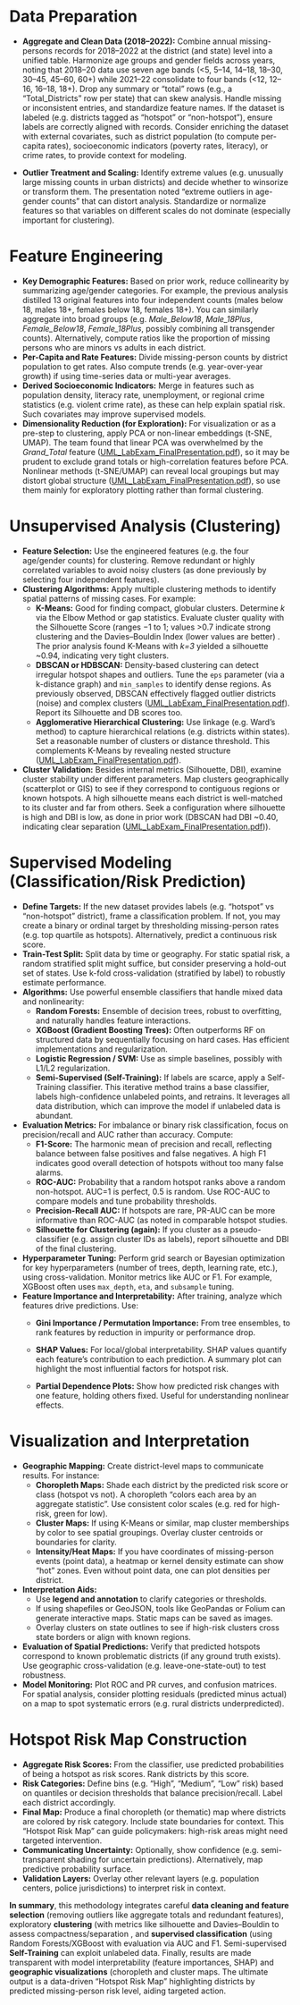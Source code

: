
# Data Preparation  
- **Aggregate and Clean Data (2018–2022):** Combine annual missing-persons records for 2018–2022 at the district (and state) level into a unified table. Harmonize age groups and gender fields across years, noting that 2018–20 data use seven age bands (<5, 5–14, 14–18, 18–30, 30–45, 45–60, 60+) while 2021–22 consolidate to four bands (<12, 12–16, 16–18, 18+). Drop any summary or “total” rows (e.g., a “Total_Districts” row per state) that can skew analysis. Handle missing or inconsistent entries, and standardize feature names. If the dataset is labeled (e.g. districts tagged as “hotspot” or “non-hotspot”), ensure labels are correctly aligned with records. Consider enriching the dataset with external covariates, such as district population (to compute per-capita rates), socioeconomic indicators (poverty rates, literacy), or crime rates, to provide context for modeling.  

- **Outlier Treatment and Scaling:** Identify extreme values (e.g. unusually large missing counts in urban districts) and decide whether to winsorize or transform them. The presentation noted “extreme outliers in age-gender counts” that can distort analysis. Standardize or normalize features so that variables on different scales do not dominate (especially important for clustering).

# Feature Engineering  
- **Key Demographic Features:** Based on prior work, reduce collinearity by summarizing age/gender categories. For example, the previous analysis distilled 13 original features into four independent counts (males below 18, males 18+, females below 18, females 18+). You can similarly aggregate into broad groups (e.g. *Male_Below18*, *Male_18Plus*, *Female_Below18*, *Female_18Plus*, possibly combining all transgender counts). Alternatively, compute ratios like the proportion of missing persons who are minors vs adults in each district.  
- **Per-Capita and Rate Features:** Divide missing-person counts by district population to get rates. Also compute trends (e.g. year-over-year growth) if using time-series data or multi-year averages.  
- **Derived Socioeconomic Indicators:** Merge in features such as population density, literacy rate, unemployment, or regional crime statistics (e.g. violent crime rate), as these can help explain spatial risk. Such covariates may improve supervised models.  
- **Dimensionality Reduction (for Exploration):** For visualization or as a pre-step to clustering, apply PCA or non-linear embeddings (t-SNE, UMAP). The team found that linear PCA was overwhelmed by the *Grand_Total* feature ([UML_LabExam_FinalPresentation.pdf](file://file-CST6XZVTWN6JhMgMmEhR3e#:~:text=The%20feature%2C%20,based%20grouping)), so it may be prudent to exclude grand totals or high-correlation features before PCA. Nonlinear methods (t-SNE/UMAP) can reveal local groupings but may distort global structure ([UML_LabExam_FinalPresentation.pdf](file://file-CST6XZVTWN6JhMgMmEhR3e#:~:text=The%20feature%2C%20,based%20grouping)), so use them mainly for exploratory plotting rather than formal clustering.

# Unsupervised Analysis (Clustering)  
- **Feature Selection:** Use the engineered features (e.g. the four age/gender counts) for clustering. Remove redundant or highly correlated variables to avoid noisy clusters (as done previously by selecting four independent features).  
- **Clustering Algorithms:** Apply multiple clustering methods to identify spatial patterns of missing cases. For example:  
  - **K-Means:** Good for finding compact, globular clusters. Determine *k* via the Elbow Method or gap statistics. Evaluate cluster quality with the Silhouette Score (ranges −1 to 1; values >0.7 indicate strong clustering and the Davies–Bouldin Index (lower values are better) . The prior analysis found K-Means with *k=3* yielded a silhouette ~0.94, indicating very tight clusters.  
  - **DBSCAN or HDBSCAN:** Density-based clustering can detect irregular hotspot shapes and outliers. Tune the `eps` parameter (via a k-distance graph) and `min_samples` to identify dense regions. As previously observed, DBSCAN effectively flagged outlier districts (noise) and complex clusters ([UML_LabExam_FinalPresentation.pdf](file://file-CST6XZVTWN6JhMgMmEhR3e#:~:text=2.%20%20DBSCAN%20%28Density,spotting%20outliers%20and%20dense%20areas)). Report its Silhouette and DB scores too.  
  - **Agglomerative Hierarchical Clustering:** Use linkage (e.g. Ward’s method) to capture hierarchical relations (e.g. districts within states). Set a reasonable number of clusters or distance threshold. This complements K-Means by revealing nested structure ([UML_LabExam_FinalPresentation.pdf](file://file-CST6XZVTWN6JhMgMmEhR3e#:~:text=3,Means)).  
- **Cluster Validation:** Besides internal metrics (Silhouette, DBI), examine cluster stability under different parameters. Map clusters geographically (scatterplot or GIS) to see if they correspond to contiguous regions or known hotspots. A high silhouette means each district is well-matched to its cluster and far from others. Seek a configuration where silhouette is high and DBI is low, as done in prior work (DBSCAN had DBI ~0.40, indicating clear separation ([UML_LabExam_FinalPresentation.pdf](file://file-CST6XZVTWN6JhMgMmEhR3e#:~:text=2.%20%20DBSCAN%20%28Density,spotting%20outliers%20and%20dense%20areas))).  

# Supervised Modeling (Classification/Risk Prediction)  
- **Define Targets:** If the new dataset provides labels (e.g. “hotspot” vs “non-hotspot” district), frame a classification problem. If not, you may create a binary or ordinal target by thresholding missing-person rates (e.g. top quartile as hotspots). Alternatively, predict a continuous risk score.  
- **Train-Test Split:** Split data by time or geography. For static spatial risk, a random stratified split might suffice, but consider preserving a hold-out set of states. Use k-fold cross-validation (stratified by label) to robustly estimate performance.  
- **Algorithms:** Use powerful ensemble classifiers that handle mixed data and nonlinearity:  
  - **Random Forests:** Ensemble of decision trees, robust to overfitting, and naturally handles feature interactions.  
  - **XGBoost (Gradient Boosting Trees):** Often outperforms RF on structured data by sequentially focusing on hard cases. Has efficient implementations and regularization.  
  - **Logistic Regression / SVM:** Use as simple baselines, possibly with L1/L2 regularization.  
  - **Semi-Supervised (Self-Training):** If labels are scarce, apply a Self-Training classifier. This iterative method trains a base classifier, labels high-confidence unlabeled points, and retrains. It leverages all data distribution, which can improve the model if unlabeled data is abundant.
- **Evaluation Metrics:** For imbalance or binary risk classification, focus on precision/recall and AUC rather than accuracy. Compute:  
  - **F1-Score:** The harmonic mean of precision and recall, reflecting balance between false positives and false negatives. A high F1 indicates good overall detection of hotspots without too many false alarms.  
  - **ROC-AUC:** Probability that a random hotspot ranks above a random non-hotspot. AUC=1 is perfect, 0.5 is random. Use ROC-AUC to compare models and tune probability thresholds.  
  - **Precision-Recall AUC:** If hotspots are rare, PR-AUC can be more informative than ROC-AUC (as noted in comparable hotspot studies.
  - **Silhouette for Clustering (again):** If you cluster as a pseudo-classifier (e.g. assign cluster IDs as labels), report silhouette and DBI of the final clustering.  
- **Hyperparameter Tuning:** Perform grid search or Bayesian optimization for key hyperparameters (number of trees, depth, learning rate, etc.), using cross-validation. Monitor metrics like AUC or F1. For example, XGBoost often uses `max_depth`, `eta`, and `subsample` tuning.  
- **Feature Importance and Interpretability:** After training, analyze which features drive predictions. Use:  
  - **Gini Importance / Permutation Importance:** From tree ensembles, to rank features by reduction in impurity or performance drop.  
  - **SHAP Values:** For local/global interpretability. SHAP values quantify each feature’s contribution to each prediction. A summary plot can highlight the most influential factors for hotspot risk. 
  
  - **Partial Dependence Plots:** Show how predicted risk changes with one feature, holding others fixed. Useful for understanding nonlinear effects.

# Visualization and Interpretation  
- **Geographic Mapping:** Create district-level maps to communicate results. For instance:  
  - **Choropleth Maps:** Shade each district by the predicted risk score or class (hotspot vs not). A choropleth “colors each area by an aggregate statistic”. Use consistent color scales (e.g. red for high-risk, green for low).  
  - **Cluster Maps:** If using K-Means or similar, map cluster memberships by color to see spatial groupings. Overlay cluster centroids or boundaries for clarity.  
  - **Intensity/Heat Maps:** If you have coordinates of missing-person events (point data), a heatmap or kernel density estimate can show “hot” zones. Even without point data, one can plot densities per district.  
- **Interpretation Aids:**  
  - Use **legend and annotation** to clarify categories or thresholds.  
  - If using shapefiles or GeoJSON, tools like GeoPandas or Folium can generate interactive maps. Static maps can be saved as images.  
  - Overlay clusters on state outlines to see if high-risk clusters cross state borders or align with known regions.  
- **Evaluation of Spatial Predictions:** Verify that predicted hotspots correspond to known problematic districts (if any ground truth exists). Use geographic cross-validation (e.g. leave-one-state-out) to test robustness.  
- **Model Monitoring:** Plot ROC and PR curves, and confusion matrices. For spatial analysis, consider plotting residuals (predicted minus actual) on a map to spot systematic errors (e.g. rural districts underpredicted).  

# Hotspot Risk Map Construction  
- **Aggregate Risk Scores:** From the classifier, use predicted probabilities of being a hotspot as risk scores. Rank districts by this score.  
- **Risk Categories:** Define bins (e.g. “High”, “Medium”, “Low” risk) based on quantiles or decision thresholds that balance precision/recall. Label each district accordingly.  
- **Final Map:** Produce a final choropleth (or thematic) map where districts are colored by risk category. Include state boundaries for context. This “Hotspot Risk Map” can guide policymakers: high-risk areas might need targeted intervention.  
- **Communicating Uncertainty:** Optionally, show confidence (e.g. semi-transparent shading for uncertain predictions). Alternatively, map predictive probability surface.  
- **Validation Layers:** Overlay other relevant layers (e.g. population centers, police jurisdictions) to interpret risk in context.  

**In summary**, this methodology integrates careful **data cleaning and feature selection** (removing outliers like aggregate totals and redundant features), exploratory **clustering** (with metrics like silhouette and Davies–Bouldin to assess compactness/separation , and **supervised classification** (using Random Forests/XGBoost with evaluation via AUC and F1. Semi-supervised **Self-Training** can exploit unlabeled data. Finally, results are made transparent with model interpretability (feature importances, SHAP) and **geographic visualizations** (choropleth and cluster maps. The ultimate output is a data-driven “Hotspot Risk Map” highlighting districts by predicted missing-person risk level, aiding targeted action. 

